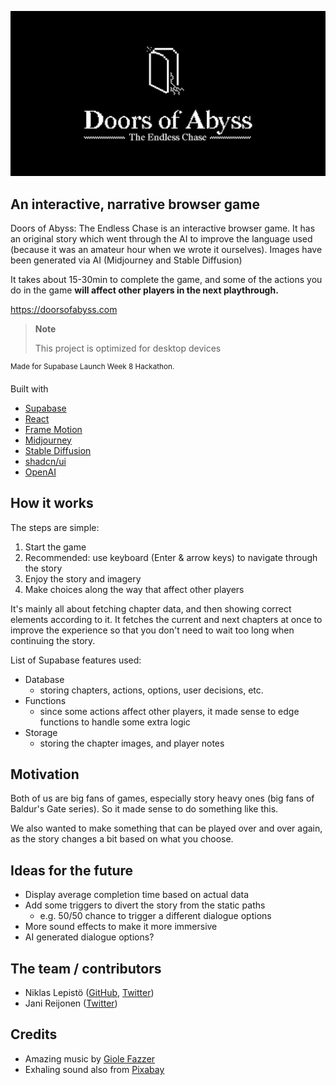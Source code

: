 
![Doors of Abyss: The Endless Chase](https://github.com/laznic/doors-of-abyss/blob/main/public/share-image.png)

## An interactive, narrative browser game

Doors of Abyss: The Endless Chase is an interactive browser game. It has an original story which went through the AI to improve the language used (because it was an amateur hour when we wrote it ourselves). Images have been generated via AI (Midjourney and Stable Diffusion)

It takes about 15-30min to complete the game, and some of the actions you do in the game **will affect other players in the next playthrough.**

https://doorsofabyss.com

> **Note**
>
> This project is optimized for desktop devices

<sup>Made for Supabase Launch Week 8 Hackathon.</sup> 

Built with
- [Supabase](https://supabase.com)
- [React](https://reactjs.org/)
- [Frame Motion](https://www.framer.com/motion)
- [Midjourney](https://www.midjourney.com/home)
- [Stable Diffusion](https://stability.ai/stable-diffusion)
- [shadcn/ui](https://ui.shadcn.com/)
- [OpenAI](https://openai.com/)

## How it works

The steps are simple:
1. Start the game
2. Recommended: use keyboard (Enter & arrow keys) to navigate through the story
3. Enjoy the story and imagery
4. Make choices along the way that affect other players

It's mainly all about fetching chapter data, and then showing correct elements according to it.
It fetches the current and next chapters at once to improve the experience so that you don't need to wait too long when continuing the story.

List of Supabase features used:
- Database
  - storing chapters, actions, options, user decisions, etc.
- Functions
  - since some actions affect other players, it made sense to edge functions to handle some extra logic
- Storage
  - storing the chapter images, and player notes

## Motivation

Both of us are big fans of games, especially story heavy ones (big fans of Baldur's Gate series). So it made sense to do something like this.

We also wanted to make something that can be played over and over again, as the story changes a bit based on what you choose. 

## Ideas for the future

- Display average completion time based on actual data
- Add some triggers to divert the story from the static paths 
  - e.g. 50/50 chance to trigger a different dialogue options
- More sound effects to make it more immersive
- AI generated dialogue options? 

## The team / contributors
- Niklas Lepistö ([GitHub](https://github.com/laznic), [Twitter](https://twitter.com/laznic))
- Jani Reijonen ([Twitter](https://twitter.com/janireijonen))

## Credits
- Amazing music by [Giole Fazzer](https://pixabay.com/users/gioelefazzer)
- Exhaling sound also from [Pixabay](https://pixabay.com)

